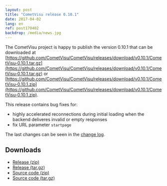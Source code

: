 ```yaml
---
layout: post
title: "CometVisu release 0.10.1"
date: 2017-04-02
lang: en
ref: post170402
backdrop: /media/news.jpg
---
```


The CometVisu project is happy to publish the version 0.10.1 that can be
downloaded at 
[https://github.com/CometVisu/CometVisu/releases/download/v0.10.1/CometVisu-0.10.1.tar.gz](https://github.com/CometVisu/CometVisu/releases/download/v0.10.1/CometVisu-0.10.1.tar.gz)
or 
[https://github.com/CometVisu/CometVisu/releases/download/v0.10.1/CometVisu-0.10.1.zip](https://github.com/CometVisu/CometVisu/releases/download/v0.10.1/CometVisu-0.10.1.zip).

This release contains bug fixes for:
- highly accelerated reconnections during initial loading when the backend deliveres invalid or empty responses
- fix URL parameter `startpage`

The last changes can be seen in the 
[change log](https://raw.githubusercontent.com/CometVisu/CometVisu/v0.10.1/ChangeLog).

Downloads
---------

* [Release (zip)](https://github.com/CometVisu/CometVisu/releases/download/v0.10.1/CometVisu-0.10.1.zip)
* [Release (tar.gz)](https://github.com/CometVisu/CometVisu/releases/download/v0.10.1/CometVisu-0.10.1.tar.gz)
* [Source code (zip)](https://github.com/CometVisu/CometVisu/archive/v0.10.1.zip)
* [Source code (tar.gz)](https://github.com/CometVisu/CometVisu/archive/v0.10.1.tar.gz)
